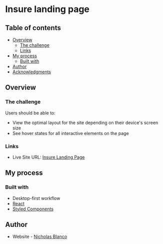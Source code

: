 # Insure landing page

## Table of contents

- [Overview](#overview)
  - [The challenge](#the-challenge)
  - [Links](#links)
- [My process](#my-process)
  - [Built with](#built-with)
- [Author](#author)
- [Acknowledgments](#acknowledgments)

## Overview

### The challenge

Users should be able to:

- View the optimal layout for the site depending on their device's screen size
- See hover states for all interactive elements on the page

### Links

- Live Site URL: [Insure Landing Page](https://nablanco.github.io/insure-landing-page/)

## My process

### Built with

- Desktop-first workflow
- [React](https://reactjs.org/)
- [Styled Components](https://styled-components.com/)

## Author

- Website - [Nicholas Blanco](https://nicholasblanco.com/)
